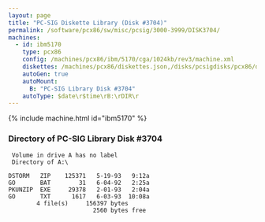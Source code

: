 ```yaml
---
layout: page
title: "PC-SIG Diskette Library (Disk #3704)"
permalink: /software/pcx86/sw/misc/pcsig/3000-3999/DISK3704/
machines:
  - id: ibm5170
    type: pcx86
    config: /machines/pcx86/ibm/5170/cga/1024kb/rev3/machine.xml
    diskettes: /machines/pcx86/diskettes.json,/disks/pcsigdisks/pcx86/diskettes.json
    autoGen: true
    autoMount:
      B: "PC-SIG Library Disk #3704"
    autoType: $date\r$time\rB:\rDIR\r
---
```


{% include machine.html id="ibm5170" %}

### Directory of PC-SIG Library Disk #3704

     Volume in drive A has no label
     Directory of A:\

    DSTORM   ZIP    125371   5-19-93   9:12a
    GO       BAT        31   6-04-92   2:25a
    PKUNZIP  EXE     29378   2-01-93   2:04a
    GO       TXT      1617   6-03-93  10:08a
            4 file(s)     156397 bytes
                            2560 bytes free
